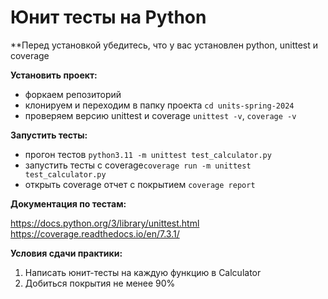 # Юнит тесты на Python

**Перед установкой убедитесь, что у вас установлен python, unittest и coverage

**Установить проект:**

- форкаем репозиторий
- клонируем и переходим в папку проекта `cd units-spring-2024`
- проверяем версию unittest и coverage `unittest -v`, `coverage -v`

**Запустить тесты:**

- прогон тестов `python3.11 -m unittest test_calculator.py`
- запустить тесты с coverage`coverage run -m unittest test_calculator.py`
- открыть coverage отчет с покрытием `coverage report`

**Документация по тестам:**

https://docs.python.org/3/library/unittest.html
https://coverage.readthedocs.io/en/7.3.1/

**Условия сдачи практики:**

1. Написать юнит-тесты на каждую функцию в Calculator
2. Добиться покрытия не менее 90%

